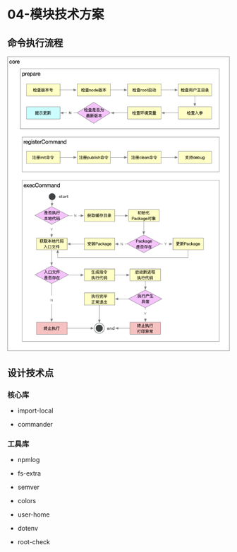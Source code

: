 # 04-模块技术方案

## 命令执行流程

[![04.png](./img/04.png)](./img/04.png)

## 设计技术点

### 核心库

- import-local

- commander

### 工具库

- npmlog

- fs-extra

- semver

- colors

- user-home

- dotenv

- root-check

